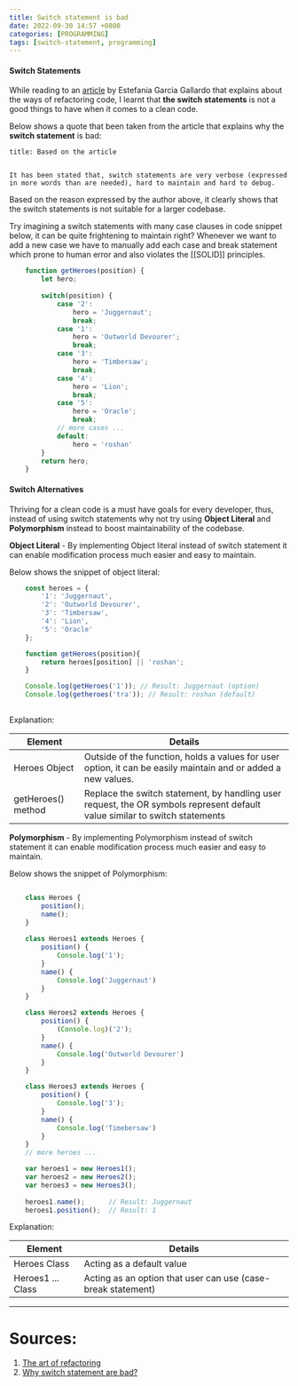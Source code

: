 ```yaml
---
title: Switch statement is bad
date: 2022-09-30 14:57 +0800
categories: [PROGRAMMING]
tags: [switch-statement, programming]
---
```


#### Switch Statements
While reading to an [article](https://betterprogramming.pub/the-art-of-refactoring-5-tips-to-write-better-code-3bc1f6f7689) by Estefania Garcia Gallardo that explains about the ways of refactoring code, I learnt that **the switch statements** is not a good things to have when it comes to a clean code. 

Below shows a quote that been taken from the article that explains why the **switch statement** is bad:
```ad-info
title: Based on the article


It has been stated that, switch statements are very verbose (expressed in more words than are needed), hard to maintain and hard to debug. 
```

Based on the reason expressed by the author above, it clearly shows that the switch statements is not suitable for a larger codebase. 

Try imagining a switch statements with many case clauses in code snippet below, it can be quite frightening to maintain right? Whenever we want to add a new case we have to manually add each case and break statement which prone to human error and also violates the [[SOLID]] principles. 

```js
	function getHeroes(position) {
		let hero;
		
		switch(position) {
			case '2':
				hero = 'Juggernaut';
				break;
			case '1':
				hero = 'Outworld Devourer';
				break;
			case '3':
				hero = 'Timbersaw';
				break;
			case '4':
				hero = 'Lion';
				break;
			case '5':
				hero = 'Oracle';
				break;
			// more cases ... 
			default: 
				hero = 'roshan'
		}
		return hero;
	}
```

#### Switch Alternatives 
Thriving for a clean code is a must have goals for every developer, thus, instead of using switch statements why not try using **Object Literal** and **Polymorphism** instead to boost maintainability of the codebase.

**Object Literal** - By implementing Object literal instead of switch statement it can enable modification process much easier and easy to maintain. 

Below shows the snippet of object literal:
```js
	const heroes = {
		'1': 'Juggernaut',
		'2': 'Outworld Devourer',
		'3': 'Timbersaw',
		'4': 'Lion',
		'5': 'Oracle'
	};

	function getHeroes(position){
		return heroes[position] || 'roshan';
	}

	Console.log(getHeroes('1')); // Result: Juggernaut (option)
	Console.log(getheroes('tra')); // Result: roshan (default)
	
```

Explanation:

| Element            | Details                                                                                                        |
| ------------------ | -------------------------------------------------------------------------------------------------------------- |
| Heroes Object      | Outside of the function, holds a values for user option, it can be easily maintain and or added a new values.  |
| getHeroes() method | Replace the switch statement, by handling user request, the OR symbols represent default value similar to switch statements                                                                                                                            |

**Polymorphism** - By implementing Polymorphism instead of switch statement it can enable modification process much easier and easy to maintain. 

Below shows the snippet of Polymorphism:

```js

	class Heroes {
		position();
		name();
	}
	
	class Heroes1 extends Heroes {
		position() {
			Console.log('1');
		}
		name() {
			Console.log('Juggernaut')
		}
	}

	class Heroes2 extends Heroes {
		position() {
			(Console.log)('2');
		}
		name() {
			Console.log('Outworld Devourer')
		}
	}

	class Heroes3 extends Heroes {
		position() {
			Console.log('3');
		}
		name() {
			Console.log('Timebersaw')
		}
	}
	// more heroes ...

	var heroes1 = new Heroes1();
	var heroes2 = new Heroes2();
	var heroes3 = new Heroes3();
	
	heroes1.name();      // Result: Juggernaut
	heroes1.position();  // Result: 1
```

Explanation:

| Element            | Details                                                                                                        |
| ------------------ | -------------------------------------------------------------------------------------------------------------- |
| Heroes Class       | Acting as a default value                                                                                      |
| Heroes1 ... Class  | Acting as an option that user can use (case-break statement)                                                                                                                            |


---
# Sources:
1. [The art of refactoring](https://betterprogramming.pub/the-art-of-refactoring-5-tips-to-write-better-code-3bc1f6f7689)
2. [Why switch statement are bad?](https://www.linkedin.com/pulse/why-switch-statements-bad-th%C3%A9o-farnole-/)